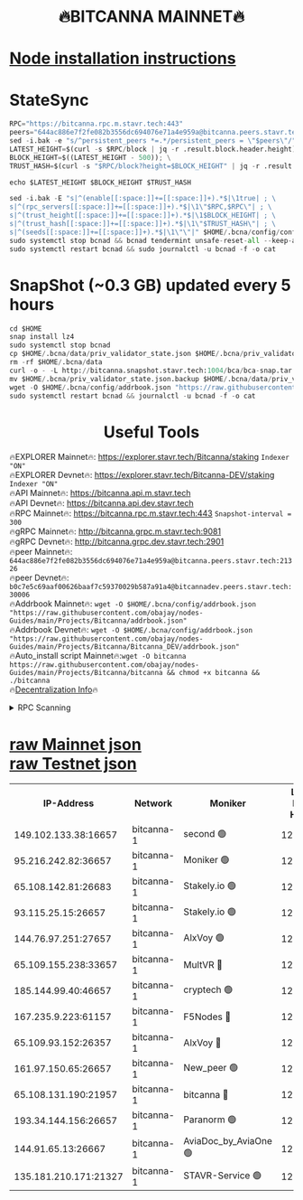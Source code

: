 <h1 align="center"> 🔥BITCANNA MAINNET🔥</h1>


[Node installation instructions](https://github.com/obajay/nodes-Guides/tree/main/Projects/Bitcanna)
=

# StateSync
```python
RPC="https://bitcanna.rpc.m.stavr.tech:443"
peers="644ac886e7f2fe082b3556dc694076e71a4e959a@bitcanna.peers.stavr.tech:21326"
sed -i.bak -e "s/^persistent_peers *=.*/persistent_peers = \"$peers\"/" $HOME/.bcna/config/config.toml
LATEST_HEIGHT=$(curl -s $RPC/block | jq -r .result.block.header.height); \
BLOCK_HEIGHT=$((LATEST_HEIGHT - 500)); \
TRUST_HASH=$(curl -s "$RPC/block?height=$BLOCK_HEIGHT" | jq -r .result.block_id.hash)

echo $LATEST_HEIGHT $BLOCK_HEIGHT $TRUST_HASH

sed -i.bak -E "s|^(enable[[:space:]]+=[[:space:]]+).*$|\1true| ; \
s|^(rpc_servers[[:space:]]+=[[:space:]]+).*$|\1\"$RPC,$RPC\"| ; \
s|^(trust_height[[:space:]]+=[[:space:]]+).*$|\1$BLOCK_HEIGHT| ; \
s|^(trust_hash[[:space:]]+=[[:space:]]+).*$|\1\"$TRUST_HASH\"| ; \
s|^(seeds[[:space:]]+=[[:space:]]+).*$|\1\"\"|" $HOME/.bcna/config/config.toml
sudo systemctl stop bcnad && bcnad tendermint unsafe-reset-all --keep-addr-book
sudo systemctl restart bcnad && sudo journalctl -u bcnad -f -o cat
```
# SnapShot (~0.3 GB) updated every 5 hours
```python
cd $HOME
snap install lz4
sudo systemctl stop bcnad
cp $HOME/.bcna/data/priv_validator_state.json $HOME/.bcna/priv_validator_state.json.backup
rm -rf $HOME/.bcna/data
curl -o - -L http://bitcanna.snapshot.stavr.tech:1004/bca/bca-snap.tar.lz4 | lz4 -c -d - | tar -x -C $HOME/.bcna --strip-components 2
mv $HOME/.bcna/priv_validator_state.json.backup $HOME/.bcna/data/priv_validator_state.json
wget -O $HOME/.bcna/config/addrbook.json "https://raw.githubusercontent.com/obajay/nodes-Guides/main/Projects/Bitcanna/addrbook.json"
sudo systemctl restart bcnad && journalctl -u bcnad -f -o cat
```

 <h1 align="center"> Useful Tools</h1>

🔥EXPLORER Mainnet🔥:    https://explorer.stavr.tech/Bitcanna/staking          `Indexer "ON"` \
🔥EXPLORER Devnet🔥:     https://explorer.stavr.tech/Bitcanna-DEV/staking     `Indexer "ON"` \
🔥API Mainnet🔥:         https://bitcanna.api.m.stavr.tech \
🔥API Devnet🔥:          https://bitcanna.api.dev.stavr.tech \
🔥RPC Mainnet🔥:         https://bitcanna.rpc.m.stavr.tech:443         `Snapshot-interval = 300` \
🔥gRPC Mainnet🔥:        http://bitcanna.grpc.m.stavr.tech:9081 \
🔥gRPC Devnet🔥:         http://bitcanna.grpc.dev.stavr.tech:2901 \
🔥peer Mainnet🔥:        `644ac886e7f2fe082b3556dc694076e71a4e959a@bitcanna.peers.stavr.tech:21326` \
🔥peer Devnet🔥:         `b0c7e5c69aaf00626baaf7c59370029b587a91a4@bitcannadev.peers.stavr.tech:30006` \
🔥Addrbook Mainnet🔥:    ```wget -O $HOME/.bcna/config/addrbook.json "https://raw.githubusercontent.com/obajay/nodes-Guides/main/Projects/Bitcanna/addrbook.json"``` \
🔥Addrbook Devnet🔥:    ```wget -O $HOME/.bcna/config/addrbook.json "https://raw.githubusercontent.com/obajay/nodes-Guides/main/Projects/Bitcanna/Bitcanna_DEV/addrbook.json"``` \
🔥Auto_install script Mainnet🔥:```wget -O bitcanna https://raw.githubusercontent.com/obajay/nodes-Guides/main/Projects/Bitcanna/bitcanna && chmod +x bitcanna && ./bitcanna``` \
🔥[Decentralization Info](https://github.com/obajay/StateSync-snapshots/tree/main/Projects/Bitcanna/Decentralization)🔥


<details>
<summary>RPC Scanning</summary>

<h2 align="center"> We scan nodes in real time every 4 hours. And we provide the final result of RPC endpoints.
We cannot influence the operation of these nodes in any way. </h2>


```python
If Voting Power is higher than 0 --> then the Node is a validator of the network and may be subject to attack and be a potential threat to the chain.
```
```python
We marked such validators with a red symbol
```

</details>

[raw Mainnet json](https://rpc-check.bcam.stavr.tech/bcam/rpc-bcam-result.json) \
[raw Testnet json](https://github.com/obajay/StateSync-snapshots/tree/main/Projects/Bitcanna/Rpc-Check-Testnet)
=



<table><tr><th>IP-Address</th><th>Network</th><th>Moniker</th><th>Latest Block Height</th><th>Earliest Block Height</th><th>Catching Up</th><th>Tx Index</th><th>Voting Power</th><th>Scan Time</th></tr><tr><td>149.102.133.38:16657</td><td>bitcanna-1</td><td>second 🟢</td><td>12726385</td><td>1</td><td>False</td><td>on</td><td>0</td><td>2024-02-24T10:14:22.370078222UTC</td></tr><tr><td>95.216.242.82:36657</td><td>bitcanna-1</td><td>Moniker 🟢</td><td>12726375</td><td>5776907</td><td>False</td><td>on</td><td>0</td><td>2024-02-24T10:13:19.532609514UTC</td></tr><tr><td>65.108.142.81:26683</td><td>bitcanna-1</td><td>Stakely.io 🟢</td><td>12726379</td><td>6152001</td><td>False</td><td>on</td><td>0</td><td>2024-02-24T10:13:43.613367110UTC</td></tr><tr><td>93.115.25.15:26657</td><td>bitcanna-1</td><td>Stakely.io 🟢</td><td>12726378</td><td>6520001</td><td>False</td><td>on</td><td>0</td><td>2024-02-24T10:13:37.094093959UTC</td></tr><tr><td>144.76.97.251:27657</td><td>bitcanna-1</td><td>AlxVoy 🟢</td><td>12726384</td><td>8805201</td><td>False</td><td>on</td><td>0</td><td>2024-02-24T10:14:11.697443385UTC</td></tr><tr><td>65.109.155.238:33657</td><td>bitcanna-1</td><td>MultVR 🔴</td><td>12726380</td><td>9933415</td><td>False</td><td>on</td><td>353359</td><td>2024-02-24T10:13:51.348465078UTC</td></tr><tr><td>185.144.99.40:46657</td><td>bitcanna-1</td><td>cryptech 🟢</td><td>12726374</td><td>11528001</td><td>False</td><td>on</td><td>0</td><td>2024-02-24T10:13:15.086007629UTC</td></tr><tr><td>167.235.9.223:61157</td><td>bitcanna-1</td><td>F5Nodes 🔴</td><td>12726381</td><td>12084001</td><td>False</td><td>on</td><td>570</td><td>2024-02-24T10:13:53.640565004UTC</td></tr><tr><td>65.109.93.152:26357</td><td>bitcanna-1</td><td>AlxVoy 🔴</td><td>12726386</td><td>12109301</td><td>False</td><td>on</td><td>1391795</td><td>2024-02-24T10:14:22.936145470UTC</td></tr><tr><td>161.97.150.65:26657</td><td>bitcanna-1</td><td>New_peer 🟢</td><td>12726379</td><td>12254001</td><td>False</td><td>on</td><td>0</td><td>2024-02-24T10:13:43.895114111UTC</td></tr><tr><td>65.108.131.190:21957</td><td>bitcanna-1</td><td>bitcanna 🔴</td><td>12726381</td><td>12626381</td><td>False</td><td>on</td><td>419224</td><td>2024-02-24T10:13:58.069449153UTC</td></tr><tr><td>193.34.144.156:26657</td><td>bitcanna-1</td><td>Paranorm 🟢</td><td>12726382</td><td>12697701</td><td>False</td><td>on</td><td>0</td><td>2024-02-24T10:14:00.439959568UTC</td></tr><tr><td>144.91.65.13:26667</td><td>bitcanna-1</td><td>AviaDoc_by_AviaOne 🟢</td><td>12726382</td><td>12719001</td><td>False</td><td>on</td><td>0</td><td>2024-02-24T10:14:09.025563817UTC</td></tr><tr><td>135.181.210.171:21327</td><td>bitcanna-1</td><td>STAVR-Service 🟢</td><td>12726384</td><td>12724101</td><td>False</td><td>on</td><td>0</td><td>2024-02-24T10:14:11.438134547UTC</td></tr></table>
